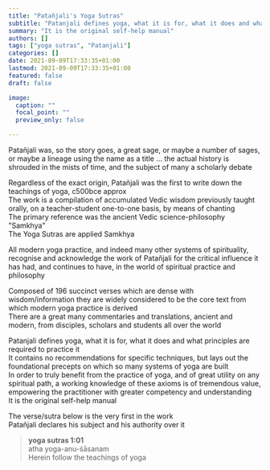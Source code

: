 ```yaml
---
title: "Patañjali's Yoga Sutras"
subtitle: "Patanjali defines yoga, what it is for, what it does and what principles are required to practice it"
summary: "It is the original self-help manual"
authors: []
tags: ["yoga sutras", "Patanjali"]
categories: []
date: 2021-09-09T17:33:35+01:00
lastmod: 2021-09-09T17:33:35+01:00
featured: false
draft: false

image:
  caption: ""
  focal_point: ""
  preview_only: false

---
```

Patañjali was, so the story goes, a great sage, or maybe a number of sages, or maybe a lineage using the name as a title ... the actual history is shrouded in the mists of time, and the subject of many a scholarly debate

Regardless of the exact origin, Patañjali was the first to write down the teachings of yoga, c500bce approx\
The work is a compilation of accumulated Vedic wisdom previously taught orally, on a teacher-student one-to-one basis, by means of chanting\
The primary reference was the ancient Vedic science-philosophy "Samkhya"\
The Yoga Sutras are applied Samkhya

All modern yoga practice, and indeed many other systems of spirituality, recognise and acknowledge the work of Patañjali for the critical influence it has had, and continues to have, in the world of spiritual practice and philosophy

Composed of 196 succinct verses which are dense with wisdom/information they are widely considered to be the core text from which modern yoga practice is derived\
There are a great many commentaries and translations, ancient and modern, from disciples, scholars and students all over the world

Patanjali defines yoga, what it is for, what it does and what principles are required to practice it\
It contains no recommendations for specific techniques, but lays out the foundational precepts on which so many systems of yoga are built\
In order to truly benefit from the practice of yoga, and of great utility on any spiritual path, a working knowledge of these axioms is of tremendous value, empowering the practitioner with greater competency and understanding\
It is the original self-help manual

The verse/sutra below is the very first in the work\
Patañjali declares his subject and his authority over it

>**yoga sutras 1:01**\
>atha yoga-anu-śāsanam\
>Herein follow the teachings of yoga
